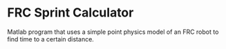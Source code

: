 # FRC Sprint Calculator
Matlab program that uses a simple point physics model of an FRC robot to find time to a certain distance. 
